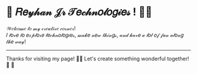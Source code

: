 # 💅 𝑅𝑒𝓎𝒽𝒶𝓃 𝒥𝓇 𝒯𝑒𝒸𝒽𝓃𝑜𝓁𝑜𝑔𝒾𝑒𝓈 ! 👧✨

𝒲𝑒𝓁𝒸𝑜𝓂𝑒 𝓉𝑜 𝓂𝓎 𝒸𝓇𝑒𝒶𝓉𝒾𝓋𝑒 𝒸𝑜𝓇𝓃𝑒𝓇!  
𝐼 𝓁𝑜𝓋𝑒 𝓉𝑜 𝑒𝓍𝓅𝓁𝑜𝓇𝑒 𝓉𝑒𝒸𝒽𝓃𝑜𝓁𝑜𝑔𝒾𝑒𝓈, 𝓂𝒶𝓀𝑒 𝓃𝑒𝓌 𝓉𝒽𝒾𝓃𝑔𝓈, 𝒶𝓃𝒹 𝒽𝒶𝓋𝑒 𝒶 𝓁𝑜𝓉 𝑜𝒻 𝒻𝓊𝓃 𝒶𝓁𝑜𝓃𝑔 𝓉𝒽𝑒 𝓌𝒶𝓎!

---
Thanks for visiting my page! 🎨👧 Let's create something wonderful together! 🌟 🌟
